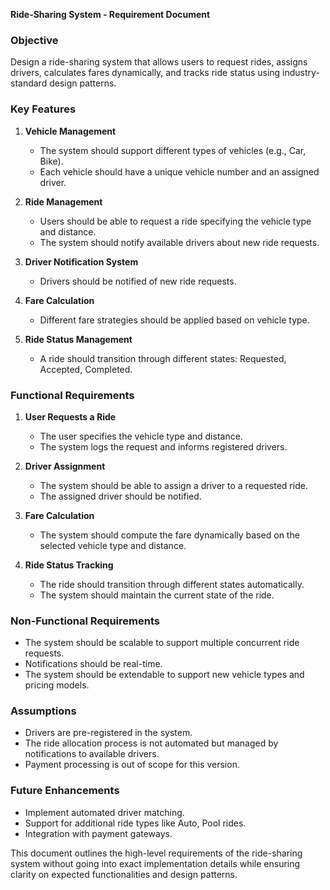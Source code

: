 **Ride-Sharing System - Requirement Document**

### Objective
Design a ride-sharing system that allows users to request rides, assigns drivers, calculates fares dynamically, and tracks ride status using industry-standard design patterns.

### Key Features
1. **Vehicle Management**
   - The system should support different types of vehicles (e.g., Car, Bike).
   - Each vehicle should have a unique vehicle number and an assigned driver.

2. **Ride Management**
   - Users should be able to request a ride specifying the vehicle type and distance.
   - The system should notify available drivers about new ride requests.

3. **Driver Notification System**
   - Drivers should be notified of new ride requests.

4. **Fare Calculation**
   - Different fare strategies should be applied based on vehicle type.

5. **Ride Status Management**
   - A ride should transition through different states: Requested, Accepted, Completed.


### Functional Requirements
1. **User Requests a Ride**
   - The user specifies the vehicle type and distance.
   - The system logs the request and informs registered drivers.

2. **Driver Assignment**
   - The system should be able to assign a driver to a requested ride.
   - The assigned driver should be notified.

3. **Fare Calculation**
   - The system should compute the fare dynamically based on the selected vehicle type and distance.

4. **Ride Status Tracking**
   - The ride should transition through different states automatically.
   - The system should maintain the current state of the ride.

### Non-Functional Requirements
- The system should be scalable to support multiple concurrent ride requests.
- Notifications should be real-time.
- The system should be extendable to support new vehicle types and pricing models.

### Assumptions
- Drivers are pre-registered in the system.
- The ride allocation process is not automated but managed by notifications to available drivers.
- Payment processing is out of scope for this version.

### Future Enhancements
- Implement automated driver matching.
- Support for additional ride types like Auto, Pool rides.
- Integration with payment gateways.

This document outlines the high-level requirements of the ride-sharing system without going into exact implementation details while ensuring clarity on expected functionalities and design patterns.

